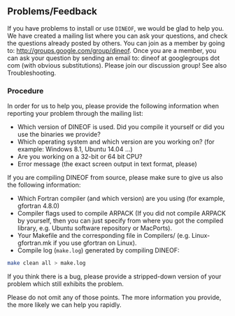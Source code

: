 ## Problems/Feedback

If you have problems to install or use `DINEOF`, we would be glad to help you. We have created a mailing list where you can ask your questions, and check the questions already posted by others. You can join as a member by going to: http://groups.google.com/group/dineof. Once you are a member, you can ask your question by sending an email to: dineof at googlegroups dot com (with obvious substitutions). Please join our discussion group! See also Troubleshooting.

### Procedure

In order for us to help you, please provide the following information when reporting your problem through the mailing list:

* Which version of DINEOF is used. Did you compile it yourself or did you use the binaries we provide?
* Which operating system and which version are you working on? (for example: Windows 8.1, Ubuntu 14.04 ...)
* Are you working on a 32-bit or 64 bit CPU?
* Error message (the exact screen output in text format, please)

If you are compiling DINEOF from source, please make sure to give us also the following information:

* Which Fortran compiler (and which version) are you using (for example, gfortran 4.8.0)
* Compiler flags used to compile ARPACK (If you did not compile ARPACK by yourself, then you can just specify from where you got the compiled library, e.g. Ubuntu software repository or MacPorts).
* Your Makefile and the corresponding file in Compilers/ (e.g. Linux-gfortran.mk if you use gfortran on Linux).
* Compile log (`make.log`) generated by compiling DINEOF:
```bash
make clean all > make.log
```
If you think there is a bug, please provide a stripped-down version of your problem which still exhibits the problem.

Please do not omit any of those points. The more information you provide, the more likely we can help you rapidly.
